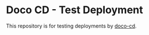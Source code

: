# Doco CD - Test Deployment

This repository is for testing deployments by [doco-cd](https://github.com/kimdre/doco-cd).

